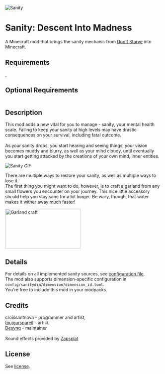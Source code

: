 ![Sanity](readme/sanitydim128.png)

# Sanity: Descent Into Madness

A Minecraft mod that brings the sanity mechanic from [Don't Starve](https://store.steampowered.com/app/219740/Dont_Starve/) into Minecraft.

## Requirements

<a aria-label="Minecraft Forge" href="https://files.minecraftforge.net/net/minecraftforge/forge/index_1.20.1.html">
<img alt="" src="https://img.shields.io/badge/Minecraft%20Forge-1.20.1--47.3.0-dfa86a?style=for-the-badge">
</a>
<a aria-label="GeckoLib" href="https://modrinth.com/mod/geckolib">
<img alt="" src="https://img.shields.io/badge/geckolib-4.7-52da6a?style=for-the-badge">
</a>

## Optional Requirements

<a aria-label="Legendary Survival Overhaul" href="https://www.curseforge.com/minecraft/mc-mods/legendary-survival-overhaul">
<img alt="" src="https://img.shields.io/badge/Legendary_Survival_Overhaul-1.20.1--2.2.28-blue">
</a>

## Description

This mod adds a new vital for you to manage - sanity, your mental health scale.
Failing to keep your sanity at high levels may have drastic consequences on your survival,
including fatal outcome.
<br/><br/>
As your sanity drops, you start hearing and seeing things, your vision becomes muddy and blurry,
as well as your mind cloudy, until eventually you start getting attacked by the creations of your own mind, inner entities.

![Sanity GIF](readme/sanity_animation.gif)

There are multiple ways to restore your sanity, as well as multiple ways to lose it.
<br/>
The first thing you might want to do, however, is to craft a garland from any small flowers you encounter on your journey.
This nice little accessory should help you stay sane for a bit longer. Be wary, though, that water makes it wither away much faster!

<img alt="Garland craft" src="readme/garland_craft.png" width="242" height="128">

## Details

For details on all implemented sanity sources, see [configuration file](config.toml).<br/>
The mod also supports dimension-specific configuration in ```config/sanitydim/dimension/dimension_id.toml```.<br/>
You're free to include this mod in your modpacks.

## Credits

croissantnova - programmer and artist,<br/>
[toujourspareil](https://twitter.com/toujourspareil_) - artist.<br/>
[Desynq](https://github.com/Desynq) - maintainer
<br/><br/>
Sound effects provided by [Zapsplat](https://www.zapsplat.com/)

## License

See [license](LICENSE).